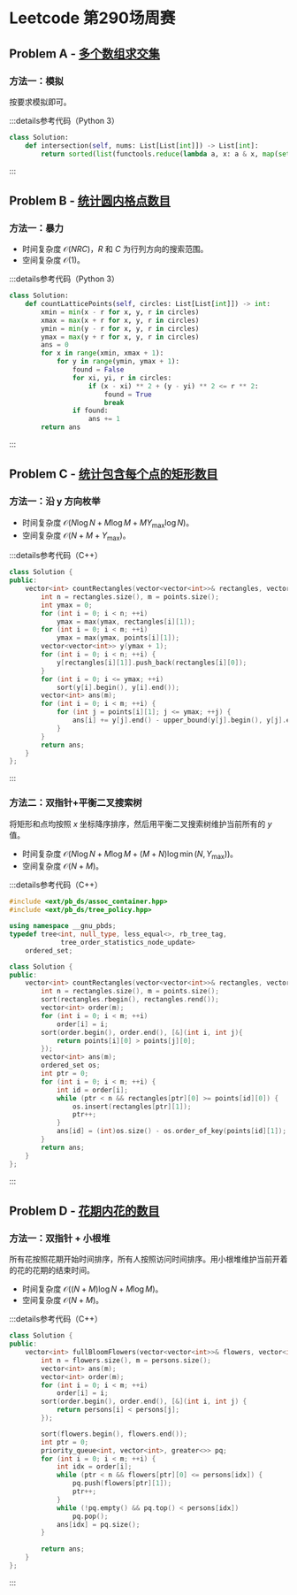 # Leetcode 第290场周赛

## Problem A - [多个数组求交集](https://leetcode.cn/problems/intersection-of-multiple-arrays/)

### 方法一：模拟

按要求模拟即可。

:::details参考代码（Python 3）

```python
class Solution:
    def intersection(self, nums: List[List[int]]) -> List[int]:
        return sorted(list(functools.reduce(lambda a, x: a & x, map(set, nums))))
```

:::

## Problem B - [统计圆内格点数目](https://leetcode.cn/problems/count-lattice-points-inside-a-circle/)

### 方法一：暴力

- 时间复杂度 $\mathcal{O}(NRC)$，$R$ 和 $C$ 为行列方向的搜索范围。
- 空间复杂度 $\mathcal{O}(1)$。

:::details参考代码（Python 3）

```python
class Solution:
    def countLatticePoints(self, circles: List[List[int]]) -> int:
        xmin = min(x - r for x, y, r in circles)
        xmax = max(x + r for x, y, r in circles)
        ymin = min(y - r for x, y, r in circles)
        ymax = max(y + r for x, y, r in circles)
        ans = 0
        for x in range(xmin, xmax + 1):
            for y in range(ymin, ymax + 1):
                found = False
                for xi, yi, r in circles:
                    if (x - xi) ** 2 + (y - yi) ** 2 <= r ** 2:
                        found = True
                        break
                if found:
                    ans += 1
        return ans
```

:::


## Problem C - [统计包含每个点的矩形数目](https://leetcode.cn/problems/count-number-of-rectangles-containing-each-point/)

### 方法一：沿 y 方向枚举

- 时间复杂度 $\mathcal{O}(N\log N+M\log M+MY_{\max}\log N)$。
- 空间复杂度 $\mathcal{O}(N+M+Y_{\max})$。

:::details参考代码（C++）

```cpp
class Solution {
public:
    vector<int> countRectangles(vector<vector<int>>& rectangles, vector<vector<int>>& points) {
        int n = rectangles.size(), m = points.size();
        int ymax = 0;
        for (int i = 0; i < n; ++i)
            ymax = max(ymax, rectangles[i][1]);
        for (int i = 0; i < m; ++i)
            ymax = max(ymax, points[i][1]);
        vector<vector<int>> y(ymax + 1);
        for (int i = 0; i < n; ++i) {
            y[rectangles[i][1]].push_back(rectangles[i][0]);
        }
        for (int i = 0; i <= ymax; ++i)
            sort(y[i].begin(), y[i].end());
        vector<int> ans(m);
        for (int i = 0; i < m; ++i) {
            for (int j = points[i][1]; j <= ymax; ++j) {
                ans[i] += y[j].end() - upper_bound(y[j].begin(), y[j].end(), points[i][0] - 1);
            }
        }
        return ans;
    }
};
```

:::

### 方法二：双指针+平衡二叉搜索树

将矩形和点均按照 $x$ 坐标降序排序，然后用平衡二叉搜索树维护当前所有的 $y$ 值。

- 时间复杂度 $\mathcal{O}(N\log N+M\log M+(M+N)\log \min(N, Y_{\max}))$。
- 空间复杂度 $\mathcal{O}(N+M)$。

:::details参考代码（C++）

```cpp
#include <ext/pb_ds/assoc_container.hpp>
#include <ext/pb_ds/tree_policy.hpp>

using namespace __gnu_pbds;
typedef tree<int, null_type, less_equal<>, rb_tree_tag,
             tree_order_statistics_node_update>
    ordered_set;

class Solution {
public:
    vector<int> countRectangles(vector<vector<int>>& rectangles, vector<vector<int>>& points) {
        int n = rectangles.size(), m = points.size();
        sort(rectangles.rbegin(), rectangles.rend());
        vector<int> order(m);
        for (int i = 0; i < m; ++i)
            order[i] = i;
        sort(order.begin(), order.end(), [&](int i, int j){
            return points[i][0] > points[j][0]; 
        });
        vector<int> ans(m);
        ordered_set os;
        int ptr = 0;
        for (int i = 0; i < m; ++i) {
            int id = order[i];
            while (ptr < n && rectangles[ptr][0] >= points[id][0]) {
                os.insert(rectangles[ptr][1]);
                ptr++;
            }
            ans[id] = (int)os.size() - os.order_of_key(points[id][1]);
        }
        return ans;
    }
};
```

:::

## Problem D - [花期内花的数目](https://leetcode.cn/problems/number-of-flowers-in-full-bloom/)

### 方法一：双指针 + 小根堆

所有花按照花期开始时间排序，所有人按照访问时间排序。用小根堆维护当前开着的花的花期的结束时间。

- 时间复杂度 $\mathcal{O}((N+M)\log N + M\log M)$。
- 空间复杂度 $\mathcal{O}(N+M)$。

:::details参考代码（C++）

```cpp
class Solution {
public:
    vector<int> fullBloomFlowers(vector<vector<int>>& flowers, vector<int>& persons) {
        int n = flowers.size(), m = persons.size();
        vector<int> ans(m);
        vector<int> order(m);
        for (int i = 0; i < m; ++i)
            order[i] = i;
        sort(order.begin(), order.end(), [&](int i, int j) {
            return persons[i] < persons[j];
        });

        sort(flowers.begin(), flowers.end());
        int ptr = 0;
        priority_queue<int, vector<int>, greater<>> pq;
        for (int i = 0; i < m; ++i) {
            int idx = order[i];
            while (ptr < n && flowers[ptr][0] <= persons[idx]) {
                pq.push(flowers[ptr][1]);
                ptr++;
            }
            while (!pq.empty() && pq.top() < persons[idx])
                pq.pop();
            ans[idx] = pq.size();
        }
        
        return ans;
    }
};
```

:::

